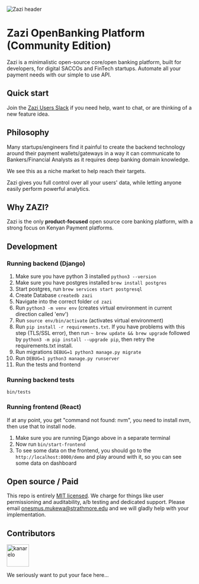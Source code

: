 ![Zazi header](https://zazi-assets.s3.us-east-1.amazonaws.com/zazi.png)

# Zazi OpenBanking Platform (Community Edition)

Zazi is a minimalistic open-source core/open banking platform, built for developers, for digital SACCOs and FinTech startups. Automate all your payment needs with our simple to use API.

## Quick start

Join the [Zazi Users Slack](https://join.slack.com/t/zaziusers/shared_invite/enQtOTY0MzU5NjAwMDY3LTc2MWQ0OTZlNjhkODk3ZDI3NDVjMDE1YjgxY2I4ZjI4MzJhZmVmNjJkN2NmMGJmMzc2N2U3Yjc3ZjI5NGFlZDQ) if you need help, want to chat, or are thinking of a new feature idea.

## Philosophy

Many startups/engineers find it painful to create the backend technology around their payment wallets/gateways in a way it can communicate to Bankers/Financial Analysts as it requires deep banking domain knowledge.

We see this as a niche market to help reach their targets.

Zazi gives you full control over all your users' data, while letting anyone easily perform powerful analytics.

## Why ZAZI?

Zazi is the only <strong>product-focused</strong> open source core banking platform, with a strong focus on Kenyan Payment platforms.


## Development

### Running backend (Django)

1. Make sure you have python 3 installed `python3 --version`
2. Make sure you have postgres installed `brew install postgres`
3. Start postgres, run `brew services start postgresql`
4. Create Database `createdb zazi`
5. Navigate into the correct folder `cd zazi`
6. Run `python3 -m venv env` (creates virtual environment in current direction called 'env')
7. Run `source env/bin/activate` (activates virtual environment)
8. Run `pip install -r requirements.txt`. If you have problems with this step (TLS/SSL error), then run `~ brew update && brew upgrade` followed by `python3 -m pip install --upgrade pip`, then retry the requirements.txt install.
9. Run migrations `DEBUG=1 python3 manage.py migrate`
10. Run `DEBUG=1 python3 manage.py runserver`
11. Run the tests and frontend

### Running backend tests

`bin/tests`

### Running frontend (React)

If at any point, you get "command not found: nvm", you need to install nvm, then use that to install node.

1. Make sure you are running Django above in a separate terminal
2. Now run `bin/start-frontend`
3. To see some data on the frontend, you should go to the `http://localhost:8000/demo` and play around with it, so you can see some data on dashboard

## Open source / Paid

This repo is entirely [MIT licensed](/LICENSE). We charge for things like user permissioning and auditability, a/b testing and dedicated support. Please email onesmus.mukewa@strathmore.edu and we will gladly help with your implementation.

## Contributors

[//]: contributor-faces
<a href="https://github.com/kanarelo"><img src="https://lh3.googleusercontent.com/-dBP-MEEYWBo/AAAAAAAAAAI/AAAAAAAAAAA/BNaDPKkcWow/s72-c-k/photo.jpg" title="kanarelo" width="60" height="60"></a>

We seriously want to put your face here...